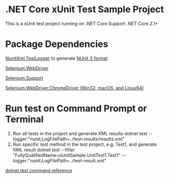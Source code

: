 ﻿# .NET Core xUnit Test Sample Project
This is a xUnit test project running on .NET Core
Support .NET Core 2.1+

# Package Dependencies
[NunitXml.TestLogger](https://github.com/spekt/nunit.testlogger) to generate [NUnit 3 format](https://github.com/nunit/docs/wiki/Test-Result-XML-Format)

[Selenium.WebDriver](https://www.nuget.org/packages/Selenium.WebDriver/)

[Selenium.Support](https://www.nuget.org/packages/Selenium.Support/)

[Selenium.WebDriver.ChromeDriver (Win32, macOS, and Linux64)](https://www.nuget.org/packages/Selenium.WebDriver.ChromeDriver/)

 
# Run test on Command Prompt or Terminal
1. Run all tests in the project and generate XML results
dotnet test --logger:"nunit;LogFilePath=../test-results/results.xml"
2. Run specific test method in the test project, e.g. Test1, and generate XML result
dotnet test --filter "FullyQualifiedName=xUnitSample.UnitTest1.Test1"  --logger:"nunit;LogFilePath=../test-result.xml"

[dotnet test command reference](https://docs.microsoft.com/en-us/dotnet/core/tools/dotnet-test)
